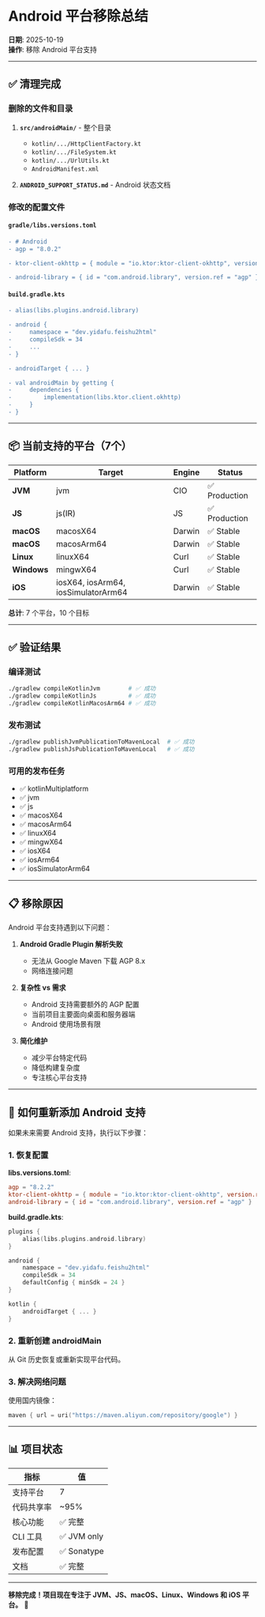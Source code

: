 # Android 平台移除总结

**日期**: 2025-10-19  
**操作**: 移除 Android 平台支持

---

## ✅ 清理完成

### 删除的文件和目录

1. **`src/androidMain/`** - 整个目录
   - `kotlin/.../HttpClientFactory.kt`
   - `kotlin/.../FileSystem.kt`
   - `kotlin/.../UrlUtils.kt`
   - `AndroidManifest.xml`

2. **`ANDROID_SUPPORT_STATUS.md`** - Android 状态文档

### 修改的配置文件

#### `gradle/libs.versions.toml`
```diff
- # Android
- agp = "8.0.2"

- ktor-client-okhttp = { module = "io.ktor:ktor-client-okhttp", version.ref = "ktor" }

- android-library = { id = "com.android.library", version.ref = "agp" }
```

#### `build.gradle.kts`
```diff
- alias(libs.plugins.android.library)

- android {
-     namespace = "dev.yidafu.feishu2html"
-     compileSdk = 34
-     ...
- }

- androidTarget { ... }

- val androidMain by getting {
-     dependencies {
-         implementation(libs.ktor.client.okhttp)
-     }
- }
```

---

## 📦 当前支持的平台（7个）

| Platform | Target | Engine | Status |
|----------|--------|--------|--------|
| **JVM** | jvm | CIO | ✅ Production |
| **JS** | js(IR) | JS | ✅ Production |
| **macOS** | macosX64 | Darwin | ✅ Stable |
| **macOS** | macosArm64 | Darwin | ✅ Stable |
| **Linux** | linuxX64 | Curl | ✅ Stable |
| **Windows** | mingwX64 | Curl | ✅ Stable |
| **iOS** | iosX64, iosArm64, iosSimulatorArm64 | Darwin | ✅ Stable |

**总计**: 7 个平台，10 个目标

---

## ✅ 验证结果

### 编译测试
```bash
./gradlew compileKotlinJvm        # ✅ 成功
./gradlew compileKotlinJs         # ✅ 成功
./gradlew compileKotlinMacosArm64 # ✅ 成功
```

### 发布测试
```bash
./gradlew publishJvmPublicationToMavenLocal  # ✅ 成功
./gradlew publishJsPublicationToMavenLocal   # ✅ 成功
```

### 可用的发布任务
- ✅ kotlinMultiplatform
- ✅ jvm
- ✅ js
- ✅ macosX64
- ✅ macosArm64
- ✅ linuxX64
- ✅ mingwX64
- ✅ iosX64
- ✅ iosArm64
- ✅ iosSimulatorArm64

---

## 📋 移除原因

Android 平台支持遇到以下问题：

1. **Android Gradle Plugin 解析失败**
   - 无法从 Google Maven 下载 AGP 8.x
   - 网络连接问题

2. **复杂性 vs 需求**
   - Android 支持需要额外的 AGP 配置
   - 当前项目主要面向桌面和服务器端
   - Android 使用场景有限

3. **简化维护**
   - 减少平台特定代码
   - 降低构建复杂度
   - 专注核心平台支持

---

## 🔄 如何重新添加 Android 支持

如果未来需要 Android 支持，执行以下步骤：

### 1. 恢复配置

**libs.versions.toml**:
```toml
agp = "8.2.2"
ktor-client-okhttp = { module = "io.ktor:ktor-client-okhttp", version.ref = "ktor" }
android-library = { id = "com.android.library", version.ref = "agp" }
```

**build.gradle.kts**:
```kotlin
plugins {
    alias(libs.plugins.android.library)
}

android {
    namespace = "dev.yidafu.feishu2html"
    compileSdk = 34
    defaultConfig { minSdk = 24 }
}

kotlin {
    androidTarget { ... }
}
```

### 2. 重新创建 androidMain

从 Git 历史恢复或重新实现平台代码。

### 3. 解决网络问题

使用国内镜像：
```kotlin
maven { url = uri("https://maven.aliyun.com/repository/google") }
```

---

## 📊 项目状态

| 指标 | 值 |
|------|-----|
| 支持平台 | 7 |
| 代码共享率 | ~95% |
| 核心功能 | ✅ 完整 |
| CLI 工具 | ✅ JVM only |
| 发布配置 | ✅ Sonatype |
| 文档 | ✅ 完整 |

---

**移除完成！项目现在专注于 JVM、JS、macOS、Linux、Windows 和 iOS 平台。** 🎯
